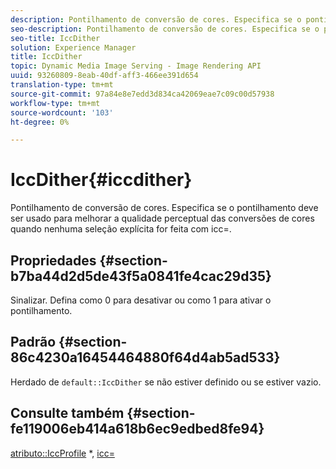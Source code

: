 ```yaml
---
description: Pontilhamento de conversão de cores. Especifica se o pontilhamento deve ser usado para melhorar a qualidade perceptual das conversões de cores quando nenhuma seleção explícita for feita com icc=.
seo-description: Pontilhamento de conversão de cores. Especifica se o pontilhamento deve ser usado para melhorar a qualidade perceptual das conversões de cores quando nenhuma seleção explícita for feita com icc=.
seo-title: IccDither
solution: Experience Manager
title: IccDither
topic: Dynamic Media Image Serving - Image Rendering API
uuid: 93260809-8eab-40df-aff3-466ee391d654
translation-type: tm+mt
source-git-commit: 97a84e8e7edd3d834ca42069eae7c09c00d57938
workflow-type: tm+mt
source-wordcount: '103'
ht-degree: 0%

---
```



# IccDither{#iccdither}

Pontilhamento de conversão de cores. Especifica se o pontilhamento deve ser usado para melhorar a qualidade perceptual das conversões de cores quando nenhuma seleção explícita for feita com icc=.

## Propriedades {#section-b7ba44d2d5de43f5a0841fe4cac29d35}

Sinalizar. Defina como 0 para desativar ou como 1 para ativar o pontilhamento.

## Padrão {#section-86c4230a16454464880f64d4ab5ad533}

Herdado de `default::IccDither` se não estiver definido ou se estiver vazio.

## Consulte também {#section-fe119006eb414a618b6ec9edbed8fe94}

[atributo::IccProfile](../../../../../is-api/image-catalog/image-serving-api-ref/c-image-catalog-reference/c-attributes-reference/r-iccprofilegray.md) *,  [icc=](../../../../../is-api/http-ref/image-serving-api-ref/c-http-protocol-reference/c-command-reference/r-icc.md#reference-182b5679e21e4df3b4d330535a5a7517)
